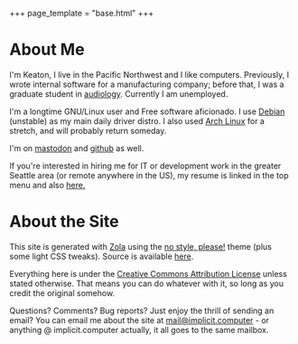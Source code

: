 +++
page_template = "base.html"
+++

# About Me
I'm Keaton, I live in the Pacific Northwest and I like computers. Previously, I wrote internal software for a manufacturing company; before that, I was a graduate student in [audiology](https://en.wikipedia.org/wiki/Audiology). Currently I am unemployed.

I'm a longtime GNU/Linux user and Free software aficionado. I use [Debian](https://www.debian.org/) (unstable) as my main daily driver distro. I also used [Arch Linux](https://archlinux.org/) for a stretch, and will probably return someday. 

I'm on [mastodon](https://social.lol/@keagud) and [github](https://github.com/keagud) as well.

If you're interested in hiring me for IT or development work in the greater Seattle area (or remote anywhere in the US), my resume is linked in the top menu and also [here.](https://implicit.computer/resume)

# About the Site
This site is generated with [Zola](https://www.getzola.org) using the [no style, please!](https://gitlab.com/atgumx/no-style-please) theme (plus some light CSS tweaks). Source is available [here](https://github.com/keagud/implicit.computer).

Everything here is under the [Creative Commons Attribution License](https://creativecommons.org/licenses/by/4.0/deed.en) unless stated otherwise. That means you can do whatever with it, so long as you credit the original somehow.

Questions? Comments? Bug reports? Just enjoy the thrill of sending an email? You can email me about the site at [mail@implicit.computer](mailto:mail@implicit.computer) - or anything @ implicit.computer actually, it all goes to the same mailbox.


